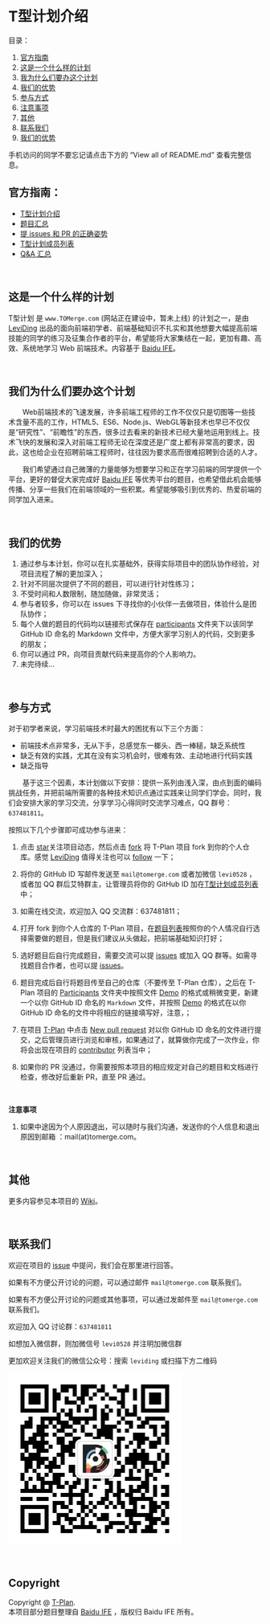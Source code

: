 # T型计划介绍

目录：

1. [官方指南](#官方指南)
2. [这是一个什么样的计划](#这是一个什么样的计划)
3. [我为什么们要办这个计划](#我为什么们要办这个计划)
4. [我们的优势](#我们的优势)
5. [参与方式](#参与方式)
6. [注意事项](#注意事项)
7. [其他](#其他)
8. [联系我们](#联系我们)
9. [我们的优势](#我们的优势)

手机访问的同学不要忘记请点击下方的 “View all of README.md” 查看完整信息。

## 官方指南：

- [T型计划介绍](https://github.com/leviding/T-Plan/wiki)
- [题目汇总](https://github.com/leviding/T-Plan/wiki/%E9%A2%98%E7%9B%AE%E6%B1%87%E6%80%BB)
- [提 issues 和 PR 的正确姿势](https://github.com/leviding/T-Plan/wiki/%E6%8F%90-issues-%E5%92%8C-PR-%E7%9A%84%E6%AD%A3%E7%A1%AE%E5%A7%BF%E5%8A%BF)
- [T型计划成员列表](https://github.com/leviding/T-Plan/wiki/T%E5%9E%8B%E8%AE%A1%E5%88%92%E6%88%90%E5%91%98%E5%88%97%E8%A1%A8)
- [Q&A 汇总](https://github.com/leviding/T-Plan/wiki/Q-&-A-%E6%B1%87%E6%80%BB)

<br />

## 这是一个什么样的计划

T型计划 是 `www.TOMerge.com` (网站正在建设中，暂未上线) 的计划之一，是由 [LeviDing](https://github.com/leviding) 出品的面向前端初学者、前端基础知识不扎实和其他想要大幅提高前端技能的同学的练习及征集合作者的平台，希望能将大家集结在一起，更加有趣、高效、系统地学习 Web 前端技术。内容基于 [Baidu IFE](http://ife.baidu.com/)。

<br />

## 我们为什么们要办这个计划

&emsp;&emsp;Web前端技术的飞速发展，许多前端工程师的工作不仅仅只是切图等一些技术含量不高的工作，HTML5、ES6、Node.js、WebGL等新技术也早已不仅仅是“研究性”、“前瞻性”的东西，很多过去看来的新技术已经大量地运用到线上。技术飞快的发展和深入对前端工程师无论在深度还是广度上都有非常高的要求，因此，这也给企业在招聘前端工程师时，往往因为要求高而很难招聘到合适的人才。

&emsp;&emsp;我们希望通过自己微薄的力量能够为想要学习和正在学习前端的同学提供一个平台，更好的督促大家完成好 [Baidu IFE](http://ife.baidu.com/) 等优秀平台的题目，也希望借此机会能够传播、分享一些我们在前端领域的一些积累。希望能够吸引到优秀的、热爱前端的同学加入进来。

<br />

## 我们的优势

1. 通过参与本计划，你可以在扎实基础外，获得实际项目中的团队协作经验，对项目流程了解的更加深入；
2. 针对不同层次提供了不同的题目，可以进行针对性练习；
3. 不受时间和人数限制，随加随做，非常灵活；
4. 参与者较多，你可以在 issues 下寻找你的小伙伴一去做项目，体验什么是团队协作；
5. 每个人做的题目的代码均以链接形式保存在 [participants](https://github.com/leviding/T-Plan/tree/master/participants) 文件夹下以该同学 GitHub ID 命名的 Markdown 文件中，方便大家学习别人的代码，交到更多的朋友；
6. 你可以通过 PR，向项目贡献代码来提高你的个人影响力。
7. 未完待续...

<br />

## 参与方式

对于初学者来说，学习前端技术时最大的困扰有以下三个方面：

- 前端技术点非常多，无从下手，总感觉东一榔头、西一棒槌，缺乏系统性
- 缺乏有效的实践，尤其在没有实习机会时，很难有效、主动地进行代码实践
- 缺乏指导

&emsp;&emsp;基于这三个因素，本计划做以下安排：提供一系列由浅入深，由点到面的编码挑战任务，并把前端所需要的各种技术知识点通过实践来让同学们学会。同时，我们会安排大家的学习交流，分享学习心得同时交流学习难点，QQ 群号：`637481811`。

按照以下几个步骤即可成功参与进来：

1. 点击 [star](https://github.com/leviding/T-Plan/wiki)关注项目动态，然后点击 [fork](https://github.com/leviding/T-Plan#fork-destination-box)
 将 T-Plan 项目 fork 到你的个人仓库。感觉 [LeviDing](https://github.com/leviding/) 值得关注也可以 [follow](https://github.com/leviding/) 一下；

2. 将你的 GitHub ID 写邮件发送至 `mail@tomerge.com` 或者加微信 `levi0528` ，或者加 QQ 群后艾特群主，让管理员将你的 GitHub ID 加在[T型计划成员列表](https://github.com/leviding/T-Plan/wiki/T%E5%9E%8B%E8%AE%A1%E5%88%92%E6%88%90%E5%91%98%E5%88%97%E8%A1%A8)中；

3. 如需在线交流，欢迎加入 QQ 交流群：637481811；

4. 打开 fork 到你个人仓库的 T-Plan 项目，在[题目列表](https://github.com/leviding/T-Plan/tree/master/tasks)按照你的个人情况自行选择需要做的题目，但是我们建议从头做起，把前端基础知识打好；

5. 选好题目后自行完成题目，需要交流可以提 [issues](https://github.com/leviding/T-Plan/issues/new) 或加入 QQ 群等。如需寻找题目合作者，也可以提 [issues](https://github.com/leviding/T-Plan/issues/new)。

6. 题目完成后自行将题目传至自己的仓库（不要传至 T-Plan 仓库），之后在 T-Plan 项目的 [Participants](https://github.com/leviding/T-Plan/tree/master/participants) 文件夹中按照文件 [Demo](https://github.com/leviding/T-Plan/blob/master/participants/Demo.md) 的格式或稍微变更，新建一个以你 GitHub ID 命名的 `Markdown` 文件，并按照 [Demo](https://github.com/leviding/T-Plan/blob/master/participants/Demo.md) 的格式在以你 GitHub ID 命名的文件中将相应的链接填写好，注意，；

7. 在项目 [T-Plan](https://github.com/leviding/T-Plan) 中点击 [New pull request](https://github.com/leviding/T-Plan/compare) 对以你 GitHub ID 命名的文件进行提交，之后管理员进行浏览和审核，如果通过了，就算做你完成了一次作业，你将会出现在项目的 [contributor](https://github.com/leviding/T-Plan/graphs/contributors) 列表当中；

8. 如果你的 PR 没通过，你需要按照本项目的相应规定对自己的题目和文档进行检查，修改好后重新 PR，直至 PR 通过。

<br />

**注意事项**

1. 如果中途因为个人原因退出，可以随时与我们沟通，发送你的个人信息和退出原因到邮箱 ：mail(at)tomerge.com。

<br />

## 其他

更多内容参见本项目的 [Wiki](https://github.com/leviding/T-Plan/wiki/)。

<br />

## 联系我们

欢迎在项目的 <a href="https://github.com/leviding/t-plan/issues" target="_blank">issue</a> 中提问，我们会在那里进行回答。

如果有不方便公开讨论的问题，可以通过邮件 `mail@tomerge.com` 联系我们。

如果有不方便公开讨论的问题或其他事项，可以通过发邮件至 `mail@tomerge.com` 联系我们。

欢迎加入 QQ 讨论群：`637481811`

如想加入微信群，则加微信号 `levi0528` 并注明加微信群

更加欢迎关注我们的微信公众号：搜索 `leviding` 或扫描下方二维码

![微信公众号：LeviDing](asset/weixin.jpg)

<br />

## Copyright

Copyright @ [T-Plan](https://github.com/leviding/T-Plan/).
<br />本项目部分题目整理自 [Baidu IFE](http://ife.baidu.com/) ，版权归 Baidu IFE 所有。

